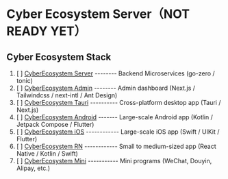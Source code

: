 # Cyber Ecosystem Server（NOT READY YET）

## Cyber Ecosystem Stack

1. [ ] [CyberEcosystem Server](https://github.com/DrReMain/cyber-ecosystem-server) -------- Backend Microservices (go-zero / tonic)
2. [ ] [CyberEcosystem Admin](https://github.com/DrReMain/cyber-ecosystem-admin) -------- Admin dashboard (Next.js / Tailwindcss / next-intl / Ant Design)
3. [ ] [CyberEcosystem Tauri](https://github.com/DrReMain/cyber-ecosystem-tauri) ---------- Cross-platform desktop app (Tauri / Next.js)
4. [ ] [CyberEcosystem Android](https://github.com/DrReMain/cyber-ecosystem-android) ------- Large-scale Android app (Kotlin / Jetpack Compose / Flutter)
5. [ ] [CyberEcosystem iOS](https://github.com/DrReMain/cyber-ecosystem-iOS) ------------ Large-scale iOS app (Swift / UIKit / Flutter)
6. [ ] [CyberEcosystem RN](https://github.com/DrReMain/cyber-ecosystem-rn) ------------ Small to medium-sized app (React Native / Kotlin / Swift)
7. [ ] [CyberEcosystem Mini](https://github.com/DrReMain/cyber-ecosystem-mini) ----------- Mini programs (WeChat, Douyin, Alipay, etc.)
